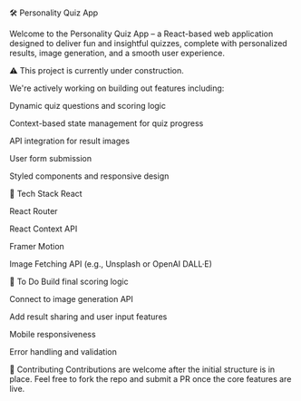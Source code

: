 🛠️ Personality Quiz App


Welcome to the Personality Quiz App – a React-based web application designed to deliver fun and insightful quizzes, complete with personalized results, image generation, and a smooth user experience.

⚠️ This project is currently under construction.

We're actively working on building out features including:

Dynamic quiz questions and scoring logic

Context-based state management for quiz progress

API integration for result images

User form submission

Styled components and responsive design

🔧 Tech Stack
React

React Router

React Context API

Framer Motion

Image Fetching API (e.g., Unsplash or OpenAI DALL·E)

🚧 To Do
 Build final scoring logic

 Connect to image generation API

 Add result sharing and user input features

 Mobile responsiveness

 Error handling and validation

🙏 Contributing
Contributions are welcome after the initial structure is in place. Feel free to fork the repo and submit a PR once the core features are live.

